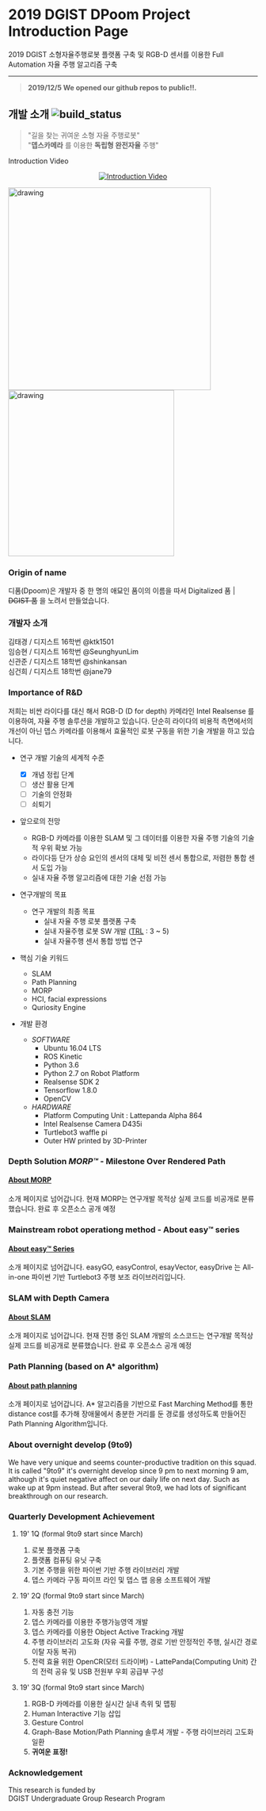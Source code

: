 2019 DGIST DPoom Project Introduction Page
===

2019 DGIST 소형자율주행로봇 플랫폼 구축 및 RGB-D 센서를 이용한 Full Automation 자율 주행 알고리즘 구축<br/>

---

>__2019/12/5 We opened our github repos to public!!.__

## 개발 소개 ![build_status](https://img.shields.io/badge/build-WIP-yellow.svg)
> "길을 찾는 귀여운 소형 자율 주행로봇" <br/>
>"__뎁스카메라__ 를 이용한 __독립형 완전자율__ 주행"

Introduction Video
<div align="center">
  <a href="https://www.youtube.com/9KRy7pCXqaM"><img src="https://img.youtube.com/vi/9KRy7pCXqaM/0.jpg" alt="Introduction Video"></a>
</div>

<p float="left">
  <img src="gif/DPoom_temp.gif" alt="drawing" width="409"/>
  <img src="gif/MORP_test.gif" alt="drawing" width="335"/>
</p>

### Origin of name
디품(Dpoom)은 개발자 중 한 명의 애묘인 품이의 이름을 따서 Digitalized 품 | ~~DGIST 품~~ 을 노려서 만들었습니다.

### 개발자 소개
김태경 / 디지스트 16학번 @ktk1501<br/>임승현 / 디지스트 16학번 @SeunghyunLim<br/>신관준 / 디지스트 18학번 @shinkansan<br/>심건희 / 디지스트 18학번 @jane79


### Importance of R&D
저희는 비싼 라이다를 대신 해서 RGB-D (D for depth) 카메라인 Intel Realsense 를 이용하여, 자율 주행 솔루션을 개발하고 있습니다.
단순히 라이다의 비용적 측면에서의 개선이 아닌 뎁스 카메라를 이용해서 효율적인 로봇 구동을 위한 기술 개발을 하고 있습니다.
<br/>
 - 연구 개발 기술의 세계적 수준 <br/>
    - [X] 개념 정립 단계
    - [ ] 생산 활용 단계
    - [ ] 기술의 안정화
    - [ ] 쇠퇴기
 - 앞으로의 전망
    - RGB-D 카메라를 이용한 SLAM 및 그 데이터를 이용한 자율 주행 기술의 기술적 우위 확보 가능
    - 라이다등 단가 상승 요인의 센서의 대체 및 비전 센서 통합으로, 저렴한 통합 센서 도입 가능
    - 실내 자율 주행 알고리즘에 대한 기술 선점 가능
    
 - 연구개발의 목표
    - 연구 개발의 최종 목표
        - 실내 자율 주행 로봇 플랫폼 구축
        - 실내 자율주행 로봇 SW 개발 ([TRL](https://itec.etri.re.kr/itec/sub01/sub01_07.do) : 3 ~ 5)
        - 실내 자율주행 센서 통합 방법 연구
        
 - 핵심 기술 키워드
    - SLAM
    - Path Planning
    - MORP
    - HCI, facial expressions
    - Quriosity Engine <Region Attention Engine>
  
 - 개발 환경
    - _SOFTWARE_
      - Ubuntu 16.04 LTS
      - ROS Kinetic
      - Python 3.6
      - Python 2.7 on Robot Platform
      - Realsense SDK 2
      - Tensorflow 1.8.0
      - OpenCV
    - _HARDWARE_
      - Platform Computing Unit : Lattepanda Alpha 864
      - Intel Realsense Camera D435i
      - Turtlebot3 waffle pi
      - Outer HW printed by 3D-Printer


### Depth Solution _MORP™_ - Milestone Over Rendered Path
#### [About MORP](MORP.md)
소개 페이지로 넘어갑니다. 현재 MORP는 연구개발 목적상 실제 코드를 비공개로 분류했습니다. 완료 후 오픈소스 공개 예정
### Mainstream robot operationg method - About easy™ series
#### [About easy™ Series](easySeries.md)
소개 페이지로 넘어갑니다. easyGO, easyControl, esayVector, easyDrive 는 All-in-one 파이썬 기반 Turtlebot3 주행 보조 라이브러리입니다.
### SLAM with Depth Camera
#### [About SLAM](SLAM.md)
소개 페이지로 넘어갑니다. 현재 진행 중인 SLAM 개발의 소스코드는 연구개발 목적상 실제 코드를 비공개로 분류했습니다. 완료 후 오픈소스 공개 예정
### Path Planning (based on A* algorithm)
#### [About path planning](Pathplanning.md)
소개 페이지로 넘어갑니다. A* 알고리즘을 기반으로 Fast Marching Method를 통한 distance cost를 추가해 장애물에서 충분한 거리를 둔 경로를 생성하도록 만들어진 Path Planning Algorithm입니다.

### About overnight develop (9to9)
We have very unique and seems counter-productive tradition on this squad. It is called "9to9" it's overnight develop since 9 pm to next morning 9 am, although it's quiet negative affect on our daily life on next day. Such as wake up at 9pm instead. But after several 9to9, we had lots of significant breakthrough on our research.

### Quarterly Development Achievement
  1. 19' 1Q (formal 9to9 start since March)<br/>
      1. 로봇 플랫폼 구축
      2. 플랫폼 컴퓨팅 유닛 구축
      3. 기본 주행을 위한 파이썬 기반 주행 라이브러리 개발
      4. 뎁스 카메라 구동 파이프 라인 및 뎁스 맵 응용 소프트웨어 개발

  2. 19' 2Q (formal 9to9 start since March)<br/>
      1. 자동 충전 기능
      2. 뎁스 카메라를 이용한 주행가능영역 개발
      3. 뎁스 카메라를 이용한 Object Active Tracking 개발
      4. 주행 라이브러리 고도화 (자유 곡률 주행, 경로 기반 안정적인 주행, 실시간 경로 이탈 자동 복귀)
      5. 전력 효율 위한 OpenCR(모터 드라이버) - LattePanda(Computing Unit) 간의 전력 공유 및 USB 전원부 우회 공급부 구성
    
  3. 19' 3Q (formal 9to9 start since March)<br/>
      1. RGB-D 카메라를 이용한 실시간 실내 측위 및 맵핑
      2. Human Interactive 기능 삽입
      3. Gesture Control
      4. Graph-Base Motion/Path Planning 솔루셔 개발 - 주행 라이브러리 고도화 일환
      5. __귀여운 표정!__
      
### Acknowledgement
This research is funded by <br/> DGIST Undergraduate Group Research Program 
